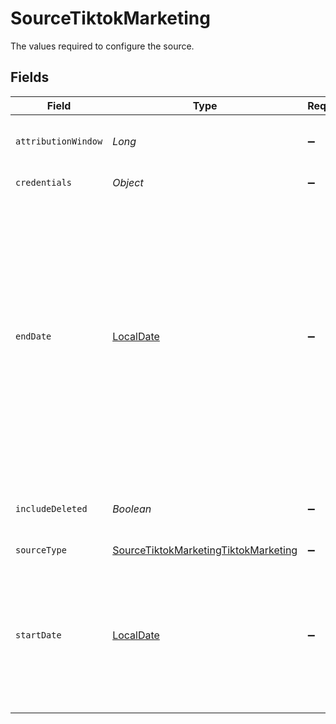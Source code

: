 # SourceTiktokMarketing

The values required to configure the source.


## Fields

| Field                                                                                                                                                                                                                                                                  | Type                                                                                                                                                                                                                                                                   | Required                                                                                                                                                                                                                                                               | Description                                                                                                                                                                                                                                                            |
| ---------------------------------------------------------------------------------------------------------------------------------------------------------------------------------------------------------------------------------------------------------------------- | ---------------------------------------------------------------------------------------------------------------------------------------------------------------------------------------------------------------------------------------------------------------------- | ---------------------------------------------------------------------------------------------------------------------------------------------------------------------------------------------------------------------------------------------------------------------- | ---------------------------------------------------------------------------------------------------------------------------------------------------------------------------------------------------------------------------------------------------------------------- |
| `attributionWindow`                                                                                                                                                                                                                                                    | *Long*                                                                                                                                                                                                                                                                 | :heavy_minus_sign:                                                                                                                                                                                                                                                     | The attribution window in days.                                                                                                                                                                                                                                        |
| `credentials`                                                                                                                                                                                                                                                          | *Object*                                                                                                                                                                                                                                                               | :heavy_minus_sign:                                                                                                                                                                                                                                                     | Authentication method                                                                                                                                                                                                                                                  |
| `endDate`                                                                                                                                                                                                                                                              | [LocalDate](https://docs.oracle.com/javase/8/docs/api/java/time/LocalDate.html)                                                                                                                                                                                        | :heavy_minus_sign:                                                                                                                                                                                                                                                     | The date until which you'd like to replicate data for all incremental streams, in the format YYYY-MM-DD. All data generated between start_date and this date will be replicated. Not setting this option will result in always syncing the data till the current date. |
| `includeDeleted`                                                                                                                                                                                                                                                       | *Boolean*                                                                                                                                                                                                                                                              | :heavy_minus_sign:                                                                                                                                                                                                                                                     | Set to active if you want to include deleted data in reports.                                                                                                                                                                                                          |
| `sourceType`                                                                                                                                                                                                                                                           | [SourceTiktokMarketingTiktokMarketing](../../models/shared/SourceTiktokMarketingTiktokMarketing.md)                                                                                                                                                                    | :heavy_minus_sign:                                                                                                                                                                                                                                                     | N/A                                                                                                                                                                                                                                                                    |
| `startDate`                                                                                                                                                                                                                                                            | [LocalDate](https://docs.oracle.com/javase/8/docs/api/java/time/LocalDate.html)                                                                                                                                                                                        | :heavy_minus_sign:                                                                                                                                                                                                                                                     | The Start Date in format: YYYY-MM-DD. Any data before this date will not be replicated. If this parameter is not set, all data will be replicated.                                                                                                                     |